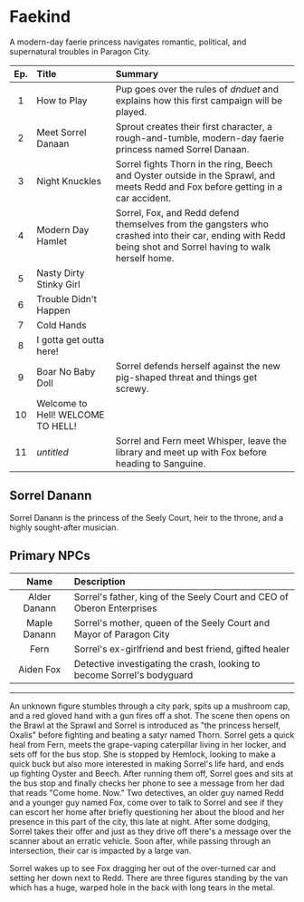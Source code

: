 # Faekind
A modern-day faerie princess navigates romantic, political, and supernatural troubles in Paragon City.  

| Ep. | Title | Summary |
|:---:|:--- |:--- |
| 1 | How to Play | Pup goes over the rules of _dnduet_ and explains how this first campaign will be played. |
| 2 | Meet Sorrel Danaan | Sprout creates their first character, a rough-and-tumble, modern-day faerie princess named Sorrel Danaan. |
| 3 | Night Knuckles | Sorrel fights Thorn in the ring, Beech and Oyster outside in the Sprawl, and meets Redd and Fox before getting in a car accident. |
| 4 | Modern Day Hamlet | Sorrel, Fox, and Redd defend themselves from the gangsters who crashed into their car, ending with Redd being shot and Sorrel having to walk herself home. |
| 5 | Nasty Dirty Stinky Girl |  |
| 6 | Trouble Didn't Happen |  |
| 7 | Cold Hands |  |
| 8 | I gotta get outta here! |  |
| 9 | Boar No Baby Doll | Sorrel defends herself against the new pig-shaped threat and things get screwy. |
| 10 | Welcome to Hell! WELCOME TO HELL! |  |
| 11 | _untitled_ | Sorrel and Fern meet Whisper, leave the library and meet up with Fox before heading to Sanguine. |

## Sorrel Danann
Sorrel Danann is the princess of the Seely Court, heir to the throne, and a highly sought-after musician.  

## Primary NPCs
| Name | Description |
|:---:|:--- |
| Alder Danann | Sorrel's father, king of the Seely Court and CEO of Oberon Enterprises |
| Maple Danann | Sorrel's mother, queen of the Seely Court and Mayor of Paragon City |
| Fern | Sorrel's ex-girlfriend and best friend, gifted healer |
| Aiden Fox | Detective investigating the crash, looking to become Sorrel's bodyguard |

<hr/>

An unknown figure stumbles through a city park, spits up a mushroom cap, and a red gloved hand with a gun fires off a shot. The scene then opens on the Brawl at the Sprawl and Sorrel is introduced as "the princess herself, Oxalis" before fighting and beating a satyr named Thorn. Sorrel gets a quick heal from Fern, meets the grape-vaping caterpillar living in her locker, and sets off for the bus stop. She is stopped by Hemlock, looking to make a quick buck but also more interested in making Sorrel's life hard, and ends up fighting Oyster and Beech. After running them off, Sorrel goes and sits at the bus stop and finally checks her phone to see a message from her dad that reads "Come home. Now." Two detectives, an older guy named Redd and a younger guy named Fox, come over to talk to Sorrel and see if they can escort her home after briefly questioning her about the blood and her presence in this part of the city, this late at night. After some dodging, Sorrel takes their offer and just as they drive off there's a message over the scanner about an erratic vehicle. Soon after, while passing through an intersection, their car is impacted by a large van.


Sorrel wakes up to see Fox dragging her out of the over-turned car and setting her down next to Redd. There are three figures standing by the van which has a huge, warped hole in the back with long tears in the metal.
